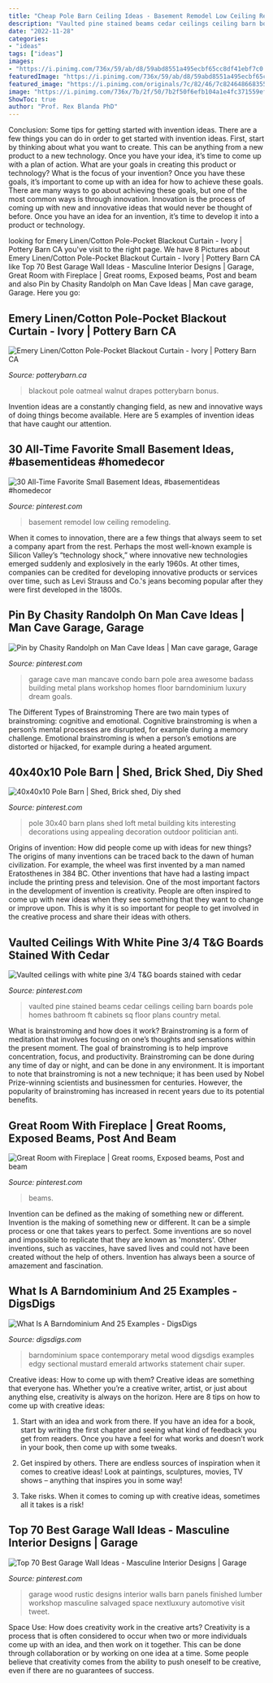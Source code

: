 ```yaml
---
title: "Cheap Pole Barn Ceiling Ideas - Basement Remodel Low Ceiling Remodeling"
description: "Vaulted pine stained beams cedar ceilings ceiling barn boards pole homes bathroom ft cabinets sq floor plans country metal"
date: "2022-11-28"
categories:
- "ideas"
tags: ["ideas"]
images:
- "https://i.pinimg.com/736x/59/ab/d8/59abd8551a495ecbf65cc8df41ebf7c0.jpg"
featuredImage: "https://i.pinimg.com/736x/59/ab/d8/59abd8551a495ecbf65cc8df41ebf7c0.jpg"
featured_image: "https://i.pinimg.com/originals/7c/82/46/7c824648668355a13698a155fee7f2a0.jpg"
image: "https://i.pinimg.com/736x/7b/2f/50/7b2f50f6efb104a1e4fc371559efa102--pole-barns.jpg"
ShowToc: true
author: "Prof. Rex Blanda PhD"
---
```



Conclusion: Some tips for getting started with invention ideas.
There are a few things you can do in order to get started with invention ideas. First, start by thinking about what you want to create. This can be anything from a new product to a new technology. Once you have your idea, it’s time to come up with a plan of action. What are your goals in creating this product or technology? What is the focus of your invention? Once you have these goals, it’s important to come up with an idea for how to achieve these goals. There are many ways to go about achieving these goals, but one of the most common ways is through innovation. Innovation is the process of coming up with new and innovative ideas that would never be thought of before. Once you have an idea for an invention, it’s time to develop it into a product or technology.

	

		
looking for Emery Linen/Cotton Pole-Pocket Blackout Curtain - Ivory | Pottery Barn CA you've visit to the right page. We have 8 Pictures about Emery Linen/Cotton Pole-Pocket Blackout Curtain - Ivory | Pottery Barn CA like Top 70 Best Garage Wall Ideas - Masculine Interior Designs | Garage, Great Room with Fireplace | Great rooms, Exposed beams, Post and beam and also Pin by Chasity Randolph on Man Cave Ideas | Man cave garage, Garage. Here you go:
		
    
## Emery Linen/Cotton Pole-Pocket Blackout Curtain - Ivory | Pottery Barn CA

<img loading=lazy src="http://www.potterybarn.ca/core/media/media.nl?id=86194130&amp;c=3572911&amp;h=32f6e8a015e029f2f87d&amp;resizeid=25&amp;resizeh=1200&amp;resizew=1200" onerror="this.onerror=null;this.src='https://tse2.mm.bing.net/th?id=OIP.tH2o1SeKxsiqsVavIaFa-wHaGq&amp;pid=15.1';" alt="Emery Linen/Cotton Pole-Pocket Blackout Curtain - Ivory | Pottery Barn CA">

_Source: potterybarn.ca_

>blackout pole oatmeal walnut drapes potterybarn bonus. 

	

Invention ideas are a constantly changing field, as new and innovative ways of doing things become available. Here are 5 examples of invention ideas that have caught our attention.

    
## 30 All-Time Favorite Small Basement Ideas, #basementideas #homedecor

<img loading=lazy src="https://i.pinimg.com/originals/7c/82/46/7c824648668355a13698a155fee7f2a0.jpg" onerror="this.onerror=null;this.src='https://tse3.mm.bing.net/th?id=OIP.lW_LdMOic6g8DrI9WBabRQHaJ8&amp;pid=15.1';" alt="30 All-Time Favorite Small Basement Ideas, #basementideas #homedecor">

_Source: pinterest.com_

>basement remodel low ceiling remodeling. 

	

When it comes to innovation, there are a few things that always seem to set a company apart from the rest. Perhaps the most well-known example is Silicon Valley’s “technology shock,” where innovative new technologies emerged suddenly and explosively in the early 1960s. At other times, companies can be credited for developing innovative products or services over time, such as Levi Strauss and Co.'s jeans becoming popular after they were first developed in the 1800s.

    
## Pin By Chasity Randolph On Man Cave Ideas | Man Cave Garage, Garage

<img loading=lazy src="https://i.pinimg.com/736x/59/ab/d8/59abd8551a495ecbf65cc8df41ebf7c0.jpg" onerror="this.onerror=null;this.src='https://tse1.mm.bing.net/th?id=OIP.kg-Ebd4-Xssz1ZgSZt7yzgHaHa&amp;pid=15.1';" alt="Pin by Chasity Randolph on Man Cave Ideas | Man cave garage, Garage">

_Source: pinterest.com_

>garage cave man mancave condo barn pole area awesome badass building metal plans workshop homes floor barndominium luxury dream goals. 

	

The Different Types of Brainstroming
There are two main types of brainstroming: cognitive and emotional. Cognitive brainstroming is when a person’s mental processes are disrupted, for example during a memory challenge. Emotional brainstroming is when a person’s emotions are distorted or hijacked, for example during a heated argument.

    
## 40x40x10 Pole Barn | Shed, Brick Shed, Diy Shed

<img loading=lazy src="https://i.pinimg.com/736x/7b/2f/50/7b2f50f6efb104a1e4fc371559efa102--pole-barns.jpg" onerror="this.onerror=null;this.src='https://tse4.mm.bing.net/th?id=OIP.wZS05qMKsTOrbXSZIlbBzgHaFj&amp;pid=15.1';" alt="40x40x10 Pole Barn | Shed, Brick shed, Diy shed">

_Source: pinterest.com_

>pole 30x40 barn plans shed loft metal building kits interesting decorations using appealing decoration outdoor politician anti. 

	

Origins of invention: How did people come up with ideas for new things?
The origins of many inventions can be traced back to the dawn of human civilization. For example, the wheel was first invented by a man named Eratosthenes in 384 BC. Other inventions that have had a lasting impact include the printing press and television. 
One of the most important factors in the development of invention is creativity. People are often inspired to come up with new ideas when they see something that they want to change or improve upon. This is why it is so important for people to get involved in the creative process and share their ideas with others.

    
## Vaulted Ceilings With White Pine 3/4 T&amp;G Boards Stained With Cedar

<img loading=lazy src="https://i.pinimg.com/originals/66/93/00/6693007be6fe22a0030ba413245b4409.jpg" onerror="this.onerror=null;this.src='https://tse3.mm.bing.net/th?id=OIP.rjPi4GVtiCwG38aKZ1VMhwHaJ4&amp;pid=15.1';" alt="Vaulted ceilings with white pine 3/4 T&amp;G boards stained with cedar">

_Source: pinterest.com_

>vaulted pine stained beams cedar ceilings ceiling barn boards pole homes bathroom ft cabinets sq floor plans country metal. 

	

What is brainstroming and how does it work?
Brainstroming is a form of meditation that involves focusing on one’s thoughts and sensations within the present moment. The goal of brainstroming is to help improve concentration, focus, and productivity. Brainstroming can be done during any time of day or night, and can be done in any environment. It is important to note that brainstroming is not a new technique; it has been used by Nobel Prize-winning scientists and businessmen for centuries. However, the popularity of brainstroming has increased in recent years due to its potential benefits.

    
## Great Room With Fireplace | Great Rooms, Exposed Beams, Post And Beam

<img loading=lazy src="https://i.pinimg.com/736x/4b/a7/9c/4ba79cf66e34fe389f48f6ded5012029.jpg" onerror="this.onerror=null;this.src='https://tse4.mm.bing.net/th?id=OIP.9pbAxs6dyrdYPntrqQHlgwHaLH&amp;pid=15.1';" alt="Great Room with Fireplace | Great rooms, Exposed beams, Post and beam">

_Source: pinterest.com_

>beams. 

	

Invention can be defined as the making of something new or different.
Invention is the making of something new or different. It can be a simple process or one that takes years to perfect. Some inventions are so novel and impossible to replicate that they are known as 'monsters'. Other inventions, such as vaccines, have saved lives and could not have been created without the help of others. Invention has always been a source of amazement and fascination.

    
## What Is A Barndominium And 25 Examples - DigsDigs

<img loading=lazy src="https://www.digsdigs.com/photos/2019/07/15-a-contemporary-and-sleek-barndominium-space-with-a-supporting-metal-construction-and-wood-all-around.jpg" onerror="this.onerror=null;this.src='https://tse3.mm.bing.net/th?id=OIP.6kSdLs_wtLLBz4p-2NjWFQHaI1&amp;pid=15.1';" alt="What Is A Barndominium And 25 Examples - DigsDigs">

_Source: digsdigs.com_

>barndominium space contemporary metal wood digsdigs examples edgy sectional mustard emerald artworks statement chair super. 

	

Creative ideas: How to come up with them?
Creative ideas are something that everyone has. Whether you’re a creative writer, artist, or just about anything else, creativity is always on the horizon. Here are 8 tips on how to come up with creative ideas:
1. Start with an idea and work from there. If you have an idea for a book, start by writing the first chapter and seeing what kind of feedback you get from readers. Once you have a feel for what works and doesn’t work in your book, then come up with some tweaks.

2. Get inspired by others. There are endless sources of inspiration when it comes to creative ideas! Look at paintings, sculptures, movies, TV shows – anything that inspires you in some way!

3. Take risks. When it comes to coming up with creative ideas, sometimes all it takes is a risk!

    
## Top 70 Best Garage Wall Ideas - Masculine Interior Designs | Garage

<img loading=lazy src="https://i.pinimg.com/736x/59/28/aa/5928aaba8b582f1988f0af98ec5b5ae5.jpg" onerror="this.onerror=null;this.src='https://tse4.mm.bing.net/th?id=OIP.3EdCvao5xso69dPeqJ8XTQHaHa&amp;pid=15.1';" alt="Top 70 Best Garage Wall Ideas - Masculine Interior Designs | Garage">

_Source: pinterest.com_

>garage wood rustic designs interior walls barn panels finished lumber workshop masculine salvaged space nextluxury automotive visit tweet. 

	

Space Use: How does creativity work in the creative arts?
Creativity is a process that is often considered to occur when two or more individuals come up with an idea, and then work on it together. This can be done through collaboration or by working on one idea at a time. Some people believe that creativity comes from the ability to push oneself to be creative, even if there are no guarantees of success.

